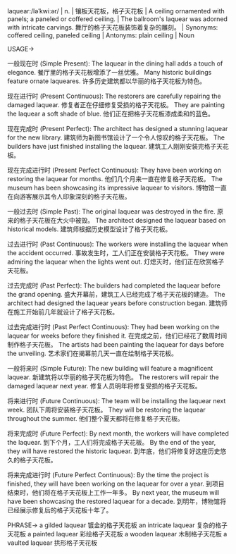 laquear:/ləˈkwiːər/ | n. |  镶板天花板，格子天花板 | A ceiling ornamented with panels; a paneled or coffered ceiling. | The ballroom's laquear was adorned with intricate carvings. 舞厅的格子天花板装饰着复杂的雕刻。 |  Synonyms: coffered ceiling, paneled ceiling | Antonyms: plain ceiling | Noun


USAGE->

一般现在时 (Simple Present):
The laquear in the dining hall adds a touch of elegance. 餐厅里的格子天花板增添了一丝优雅。
Many historic buildings feature ornate laqueares. 许多历史建筑都以华丽的格子天花板为特色。

现在进行时 (Present Continuous):
The restorers are carefully repairing the damaged laquear. 修复者正在仔细修复受损的格子天花板。
They are painting the laquear a soft shade of blue. 他们正在把格子天花板漆成柔和的蓝色。

现在完成时 (Present Perfect):
The architect has designed a stunning laquear for the new library. 建筑师为新图书馆设计了一个令人惊叹的格子天花板。
The builders have just finished installing the laquear. 建筑工人刚刚安装完格子天花板。

现在完成进行时 (Present Perfect Continuous):
They have been working on restoring the laquear for months. 他们几个月来一直在修复格子天花板。
The museum has been showcasing its impressive laquear to visitors. 博物馆一直在向游客展示其令人印象深刻的格子天花板。

一般过去时 (Simple Past):
The original laquear was destroyed in the fire. 原来的格子天花板在大火中被毁。
The architect designed the laquear based on historical models.  建筑师根据历史模型设计了格子天花板。


过去进行时 (Past Continuous):
The workers were installing the laquear when the accident occurred. 事故发生时，工人们正在安装格子天花板。
They were admiring the laquear when the lights went out.  灯熄灭时，他们正在欣赏格子天花板。


过去完成时 (Past Perfect):
The builders had completed the laquear before the grand opening.  盛大开幕前，建筑工人已经完成了格子天花板的建造。
The architect had designed the laquear years before construction began. 建筑师在施工开始前几年就设计了格子天花板。

过去完成进行时 (Past Perfect Continuous):
They had been working on the laquear for weeks before they finished it.  在完成之前，他们已经花了数周时间制作格子天花板。
The artists had been painting the laquear for days before the unveiling. 艺术家们在揭幕前几天一直在绘制格子天花板。

一般将来时 (Simple Future):
The new building will feature a magnificent laquear. 新建筑将以华丽的格子天花板为特色。
The restorers will repair the damaged laquear next year. 修复人员明年将修复受损的格子天花板。

将来进行时 (Future Continuous):
The team will be installing the laquear next week.  团队下周将安装格子天花板。
They will be restoring the laquear throughout the summer. 他们整个夏天都将在修复格子天花板。

将来完成时 (Future Perfect):
By next month, the workers will have completed the laquear. 到下个月，工人们将完成格子天花板。
By the end of the year, they will have restored the historic laquear. 到年底，他们将修复好这座历史悠久的格子天花板。

将来完成进行时 (Future Perfect Continuous):
By the time the project is finished, they will have been working on the laquear for over a year.  到项目结束时，他们将在格子天花板上工作一年多。
By next year, the museum will have been showcasing the restored laquear for a decade. 到明年，博物馆将已经展示修复后的格子天花板十年了。


PHRASE->
a gilded laquear  镀金的格子天花板
an intricate laquear 复杂的格子天花板
a painted laquear 彩绘格子天花板
a wooden laquear 木制格子天花板
a vaulted laquear 拱形格子天花板
